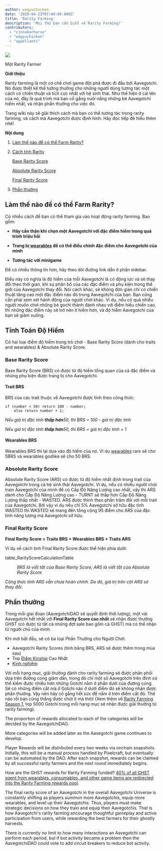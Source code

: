 ```yaml
---
author: wagyuchicken
date: '2020-04-23T07:00:00.000Z'
title: 'Rarity Farming'
description: 'Mọi thứ bạn cần biết về Rarity Farming!'
contributors:
  - "cinnabarhorse"
  - "wagyuchicken"
  - "appellants"
---
```


<div class="headerImageContainer">
<img class="headerImage" src="/rarity-farming/rarity-farming.png">
<p class="headerImageText">Một Rarity Farmer</p>
</div>

**Giới thiệu**

Rarity farming là một cơ chế chơi game đột phá được đi đầu bởi Aavegotchi. Nó được thiết kế thể tưởng thưởng cho những người dùng tương tác một cách có chiến thuật và tích cực nhất với hệ sinh thái. Như thể hiện ở cái tên của nó, đây là quá trình mà bạn cố gắng nuôi nấng những bé Aavegotchi hiếm nhất, và nhận phần thưởng cho việc đó.

Trang wiki này sẽ giải thích cách mà bạn có thể tương tác trong rarity farming, và cách mà Aavegotchi được định hình. Hãy đọc tiếp đẻ hiểu thêm nhé!

<div class="contentsBox">

**Nội dung**

<ol>
<li><a href=#how-do-i-rarity-farm->Làm thế nào để có thể Farm Rarity?</a></p>
<li><a href=#calculating-rarity>Cách tính Rarity</a></li>
<p><a href=#base-rarity-score>Base Rarity Score</a></p>
<p><a href=#absolute-rarity-score>Absolute Rarity Score</a></p>
<p> <a href=#final-rarity-score>Final Rarity Score</a></p>
<li><a href=#rewards>Phần thưởng</a></li>
</ol>

</div>

## **Làm thế nào để có thể Farm Rarity?**
Có nhiều cách để bạn có thể tham gia vào hoạt động rarity farming. Bao gồm:

* **Hãy cẩn thận khi chọn một Aavegotchi với đặc điểm hiếm trong quá trình triệu hồi**

* **Trang bị [wearables](/posts/wearables) để có thể điều chỉnh đặc điểm cho Aavegotchi của mình**

* **Tương tác với minigame**

Để có nhiều thông tin hơn, hãy theo dõi đường link dẫn ở phần sidebar.

Điều này có nghĩa là độ hiếm của mỗi Aavegotchi là có động lực và sẽ thay đổi theo thời gian, khi sự phân bổ của các đặc điểm và phụ kiện trong thế giới của Aavegotchi thay đổi. Nói cách khác, sẽ không đơn giản chỉ có chiến thuật tăng cao một đặc điểm nào đó trong Aavegotchi của bạn. Bạn cũng cần phải xem xét hành động của người chơi khác. Ví dụ, nếu có quá nhiều người muốn chơi những bé gochi thành đánh nhau với điểm hiếu chiến cao, thì những đặc điểm này sẽ trở nên ít hiếm hơn, và độ hiếm Aavegotchi của bạn sẽ giảm xuống.

## **Tính Toán Độ Hiếm**

Có hai loại điểm độ hiếm trong trò chơi - Base Rarity Score (dành cho traits and wearables) & Absolute Rarity Score.

### Base Rarity Score

Base Rarity Score (BRS) có được từ độ hiếm tổng quan của cả đặc điểm và những phụ kiện được trang bị cho Aavegotchi.

#### Trait BRS

BRS của các trait thuộc về Aavegotchi được tính theo công thức:

```
if (number < 50) return 100 - number;
    else return number + 1;
```

*Nếu giá trị đặc tính **thấp hơn**50, thì BRS = 100 - giá trị đặc tính*

*Nếu giá trị đặc tính **thấp hơn**50, thì BRS = giá trị đặc tính + 1*

#### Wearables BRS

Wearables BRS thì lại dựa vào độ hiếm của nó. Ví dụ [wearables](https://wiki.aavegotchi.com/en/wearables) rare sẽ cho 5BRS và wearables godlike sẽ cho 50 BRS.

### Absolute Rarity Score

Absolute Rarity Score (ARS) có được từ độ hiếm nhất định trong trait của Aavegotchi trong cả hệ sinh thái Aavegotchi. Ví dụ, nếu có nhiều người chơi train Aavegotchi của mình để có Cấp Độ Năng Lượng cao nhất, vậy thì ARS dành cho Cấp Độ Năng Lượng cao - TURNT sẽ thấp hơn Cấp Độ Năng Lượng thấp nhất - WASTED. ARS được thính theo phần trăm đối với mỗi trait của Aavegotchi. Bởi vậy ví dụ nếu chỉ 5% Aavegotchi sỡ hữu đặc tính WASTED thì WASTED sẽ mang đến tổng cộng 95 điểm cho ARS của đặc tính năng lượng mà Aavegotchi sỡ hữu.

### Final Rarity Score

<b>Final Rarity Score = Traits BRS + Wearables BRS + Traits ARS</b>

Ví dụ về cách tính Final Rarity Score được thể hiện phía dưới:

table_RarityScoreCalculationTable
<p style="margin-left: 2.8em"><i>BRS là viết tắt của Base Rarity Score; ARS là viết tắt của Absolute Rarity Score</i></p>

*Công thức tính ARS vẫn chưa hoàn chỉnh. Do đó, giá trị trên cột ARS sẽ thay đổi.*

## Phần thưởng

Trong mỗi giai đoạn (AavegotchiDAO sẽ quyết định thời lượng), một vài Aavegotchi hết nhất với <b>Final Rarity Score cao nhất</b> sẽ nhận được thưởng GHST (có được từ tất cả những đợt sale bao gồm cả GHST) mà có thể nhận từ người chủ của mình.

Khi mới bắt đầu, sẽ có ba loại Phần Thưởng cho Người Chơi:
* Aavegotchi Rarity Scores (tính bằng BRS, ARS sẽ được thêm trong mùa sau)
* Top [Điểm Kinship](/traits#kinship) Cao Nhất
* [Kinh nghiệm](/traits#experience)

Với mỗi hạng mục, giải thưởng dành cho rarity farming sẽ được phân phối dựa trên đường cong giảm dần, trong đó chỉ một số Aavegotchi trên đỉnh có thể kiếm được nhiều hơn những Gotchi nằm ở phần dưới của đường cong. Sẽ có những điểm cắt mà ở Gotchi nào ở dưới điểm đó sẽ không nhận được phần thưởng. Vậy nên hãy cố gắng hết sức để nằm ở trên điểm cắt đó. Thế nào rồi bạn cũng thắng được chút ít mà thôi! (Xem thêm về [Rarity Farming Season 1](https://aavegotchi.medium.com/aavegotchi-rarity-farming-season-1-rewards-finalized-2db81e9f66e8), top 5000 Gotchi trong mỗi hạng mục sẽ nhận được giải thưởng từ rarity farming).

The proportion of rewards allocated to each of the categories will be decided by the AavegotchiDAO.

More categories will be added later as the Aavegotchi game continues to develop.

Player Rewards will be distributed every two weeks via onchain snapshots. Initially, this will be a manual process handled by Pixelcraft, but eventually can be automated by the DAO. After each snapshot, rewards can be claimed by all successful rarity farmers and the next round immediately begins.

How are the GHST rewards for Rarity Farming funded? [40% of all GHST spent from wearables, consumables, and other game items are redirected into the Rarity Farming rewards pool](https://aavegotchi.medium.com/rarity-farming-has-arrived-heres-how-to-play-1f1d3342dbc8).

The final rarity score of an Aavegotchi in the overall Aavegotchi Universe is constantly shifting as players summon more Aavegotchis, equip more wearables, and level up their Aavegotchis. Thus, players must make strategic decisions on how they train and equip their Aavegotchis. That is how Aavegotchi's rarity farming encourage thoughtful gameplay and active participation from users, while rewarding the best farmers for their ghostly harvests.

There is currently no limit to how many interactions an Aavegotchi can perform each period, but if bot activity became a problem then the AavegotchiDAO could vote to add circuit breakers to reduce bot activity.